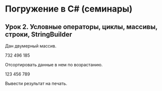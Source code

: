 # Погружение в С# (семинары)
## Урок 2. Условные операторы, циклы, массивы, строки, StringBuilder

Дан двумерный массив.

732
496
185

Отсортировать данные в нем по возрастанию.

123
456
789

Вывести результат на печать.
